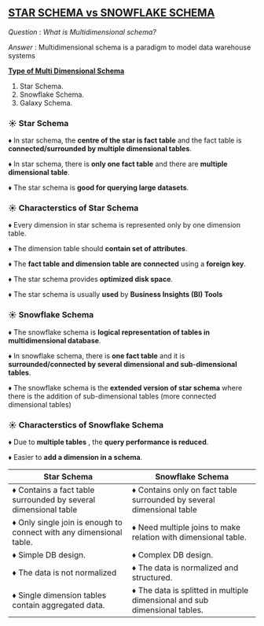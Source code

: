 ## <u>STAR SCHEMA vs SNOWFLAKE SCHEMA</u>

*Question* : *What is Multidimensional schema?*

*Answer* : Multidimensional schema is a paradigm to model data warehouse systems


<u>**Type of Multi Dimensional Schema**</u>
1. Star Schema.
2. Snowflake Schema.
3. Galaxy Schema.

### ☀️ Star Schema ###

♦ In star schema, the **centre of the star is fact table** and the fact table is **connected/surrounded by multiple dimensional tables**. 

♦ In star schema, there is **only one fact table** and there are **multiple dimensional table**.

♦ The star schema is **good for querying large datasets**.

### ☀️ Characterstics of Star Schema ###

♦ Every dimension in star schema is represented only by one dimension table.

♦ The dimension table should **contain set of attributes**.

♦ The **fact table and dimension table are connected** using a **foreign key**.

♦ The star schema provides **optimized disk space**.

♦ The star schema is usually **used** by **Business Insights (BI) Tools**



### ☀️ Snowflake Schema ###

♦ The snowflake schema is **logical representation of tables in multidimensional database**.

♦ In snowflake schema, there is **one fact table** and it is **surrounded/connected by several dimensional and sub-dimensional tables**.

♦ The snowflake schema is the **extended version of star schema** where there is the addition of sub-dimensional tables (more connected dimensional tables)


### ☀️ Characterstics of Snowflake Schema ###

♦ Due to **multiple tables** , the **query performance is reduced**.

♦ Easier to **add a dimension in a schema**.


| **Star Schema**                                                     | **Snowflake Schema**                                                       |
|---------------------------------------------------------------------|----------------------------------------------------------------------------|
| ♦ Contains a fact table surrounded by several dimensional table     | ♦ Contains only on fact table surrounded by several dimensional table      |
| ♦ Only single join is enough to connect with any dimensional table. | ♦ Need multiple joins to make relation with dimensional table.             |
| ♦ Simple DB design.                                                 | ♦ Complex DB design.                                                       |
| ♦ The data is not normalized                                        | ♦ The data is normalized and structured.                                   |
| ♦ Single dimension tables contain aggregated data.                  | ♦ The data is splitted in multiple dimensional and sub dimensional tables. |


